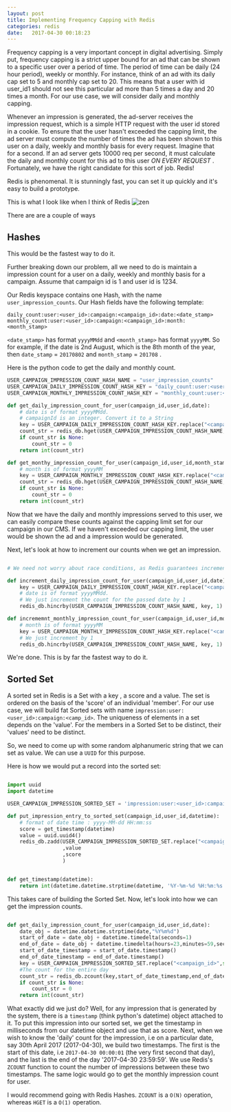 ```yaml
---
layout: post
title: Implementing Frequency Capping with Redis
categories: redis
date:   2017-04-30 00:18:23 
---
```



Frequency capping is a very important concept in digital advertising. Simply put, frequency capping is a strict upper bound for an ad that can be shown to a specific user over a period of time. The period of time can be daily (24 hour period), weekly or monthly. For instance, think of an ad with its daily cap set to 5 and monthly cap set to 20. This means that a user with id user_id1 should not see this particular ad more than 5 times a day and 20 times a month. For our use case, we will consider daily and monthly capping.

Whenever an impression is generated, the ad-server receives the impression request, which is a simple HTTP request with the user id stored in a cookie. To ensure that the user hasn't exceeded the capping limit, the ad server must compute the number of times the ad has been shown to this user on a daily, weekly and monthly basis for every request. Imagine that for a second. If an ad server gets 10000 req per second, it must calculate the daily and monthly count for this ad to this user <em> ON EVERY REQUEST 
</em>. Fortunately, we have the right candidate for this sort of job. Redis!

Redis is phenomenal. It is stunningly fast, you can set it up quickly and it's easy to build a prototype. 

This is what I look like when I think of Redis
![zen](https://cloud.githubusercontent.com/assets/7692552/25563041/d22fc026-2db0-11e7-9757-78c4d4d498f6.jpeg)

There are are a couple of ways

## Hashes

This would be the fastest way to do it. 

Further breaking down our problem, all we need to do is maintain a impression count for a user on a daily, weekly and monthly basis for a campaign. Assume that campaign id is 1 and user id is 1234. 

Our Redis keyspace contains one Hash, with the name `user_impression_counts`. Our Hash fields have the following template:

```
daily_count:user:<user_id>:campaign:<campaign_id>:date:<date_stamp>
monthly_count:user:<user_id>:campaign:<campaign_id>:month:<month_stamp>
```

`<date_stamp>` has format `yyyyMMdd` and `<month_stamp>` has format `yyyyMM`. So for example, if the date is 2nd August, which is the 8th month of the year, then `date_stamp` = `20170802` and `month_stamp` = `201708` .

Here is the python code to get the daily and monthly count.

```python
USER_CAMPAIGN_IMPRESSION_COUNT_HASH_NAME = "user_impression_counts"
USER_CAMPAIGN_DAILY_IMPRESSION_COUNT_HASH_KEY = "daily_count:user:<user_id>:campaign:<campaign_id>:date:<date_stamp>"
USER_CAMPAIGN_MONTHLY_IMPRESSION_COUNT_HASH_KEY = "monthly_count:user:<user_id>:campaign:<campaign_id>:date:<month_stamp>"

def get_daily_impression_count_for_user(campaign_id,user_id,date):
    # date is of format yyyyMMdd.
    # campaignId is an integer. Convert it to a String
    key = USER_CAMPAIGN_DAILY_IMPRESSION_COUNT_HASH_KEY.replace("<campaign_id>",str(campaign_id)).replace("<user_id>",user_id).replace("<date_stamp>",date)
    count_str = redis_db.hget(USER_CAMPAIGN_IMPRESSION_COUNT_HASH_NAME,key)
    if count_str is None:
        count_str = 0
    return int(count_str)

def get_monthy_impression_count_for_user(campaign_id,user_id,month_stamp):
    # month is of format yyyyMM
    key = USER_CAMPAIGN_MONTHLY_IMPRESSION_COUNT_HASH_KEY.replace("<campaign_id>",campaign_id).replace("<user_id>",user_id).replace("<month_stamp>",month_stamp)
    count_str = redis_db.hget(USER_CAMPAIGN_IMPRESSION_COUNT_HASH_NAME,key)
    if count_str is None:
        count_str = 0
    return int(count_str)

```


Now that we have the daily and monthly impressions served to this user, we can easily compare these counts against the capping limit set for our campaign in our CMS. If we haven't exceeded our capping limit, the user would be shown the ad and a impression would be generated.

Next, let's look at how to increment our counts when we get an impression.

```python

# We need not worry about race conditions, as Redis guarantees increments to be an Atomic operation.

def increment_daily_impression_count_for_user(campaign_id,user_id,date):
    key = USER_CAMPAIGN_DAILY_IMPRESSION_COUNT_HASH_KEY.replace("<campaign_id>",str(campaign_id)).replace("<user_id>",user_id).replace("<date_stamp>",date)
    # date is of format yyyyMMdd.
    # We just increment the count for the passed date by 1 .
    redis_db.hincrby(USER_CAMPAIGN_IMPRESSION_COUNT_HASH_NAME, key, 1)

def incrememnt_monthly_impression_count_for_user(campaign_id,user_id,month_stamp):
    # month is of format yyyyMM
    key = USER_CAMPAIGN_MONTHLY_IMPRESSION_COUNT_HASH_KEY.replace("<campaign_id>",str(campaign_id)).replace("<user_id>",user_id).replace("<month_stamp>",month_stamp)
    # We just increment by 1
    redis_db.hincrby(USER_CAMPAIGN_IMPRESSION_COUNT_HASH_NAME, key, 1) 

```


We're done. This is by far the fastest way to do it.

## Sorted Set

A sorted set in Redis is a Set with a key , a score and a value. The set is ordered on the basis of the 'score' of an individual 'member'. For our use case, we will build fat Sorted sets with name `impression:user:<user_id>:campaign:<camp_id>`. The uniqueness of elements in a set depends on the 'value'. For the members in a Sorted Set to be distinct, their 'values' need to be distinct.

So, we need to come up with some random alphanumeric string that we can set as value. We can use a `UUID` for this purpose.

Here is how we would put a record into the sorted set:

```python

import uuid
import datetime

USER_CAMPAIGN_IMPRESSION_SORTED_SET = 'impression:user:<user_id>:campaign:<campaign_id>'

def put_impression_entry_to_sorted_set(campaign_id,user_id,datetime):
    # format of date time : yyyy-MM-dd HH:mm:ss
    score = get_timestamp(datetime)
    value = uuid.uuid4()
    redis_db.zadd(USER_CAMPAIGN_IMPRESSION_SORTED_SET.replace("<campaign_id>", str(campaign_id)).replace("<user_id>",user_id)
                  ,value
                  ,score
                  )


def get_timestamp(datetime):
    return int(datetime.datetime.strptime(datetime, '%Y-%m-%d %H:%m:%s'))

```

This takes care of building the Sorted Set. Now, let's look into how we can get the impression counts.


```python

def get_daily_impression_count_for_user(campaign_id,user_id,date):
    date_obj = datetime.datetime.strptime(date,"%Y%m%d")
    start_of_date = date_obj + datetime.timedelta(seconds=1)
    end_of_date = date_obj + datetime.timedelta(hours=23,minutes=59,seconds=59)
    start_of_date_timestamp = start_of_date.timestamp()
    end_of_date_timestamp = end_of_date.timestamp()
    key = USER_CAMPAIGN_IMPRESSION_SORTED_SET.replace("<campaign_id>",str(campaign_id)).replace("<user_id>",user_id)
    #The count for the entire day
    count_str = redis_db.zcount(key,start_of_date_timestamp,end_of_date_timestamp)
    if count_str is None:
        count_str = 0
    return int(count_str)

```

What exactly did we just do? Well, for any impression that is generated by the system, there is a `timestamp` (think python's datetime) object attached to it. To put this impression into our sorted set, we get the timestamp in milliseconds from our datetime object and use that as score.
Next, when we wish to know the 'daily' count for the impression, i.e on a particular date, say 30th April 2017 (2017-04-30), we build two timestamps. The first is the start of this date, i.e `2017-04-30 00:00:01` (the very first second that day), and the last is the end of the day '2017-04-30 23:59:59'. We use Redis's `ZCOUNT` function to count the number of impressions between these two timestamps.
The same logic would go to get the monthly impression count for user. 

I would recommend going with Redis Hashes. `ZCOUNT` is a `O(N)` operation, whereas `HGET` is a `O(1)` operation. 


